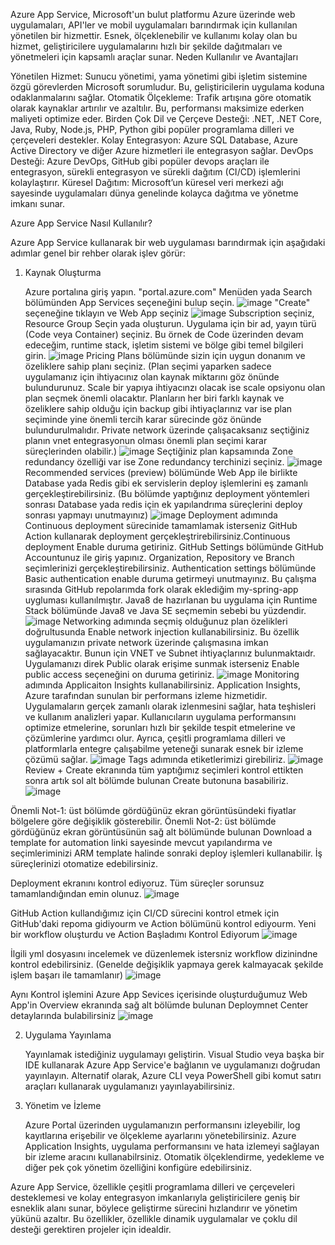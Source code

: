 Azure App Service, Microsoft'un bulut platformu Azure üzerinde web uygulamaları, API'ler ve mobil uygulamaları barındırmak için kullanılan yönetilen bir hizmettir. Esnek, ölçeklenebilir ve kullanımı kolay olan bu hizmet, geliştiricilere uygulamalarını hızlı bir şekilde dağıtmaları ve yönetmeleri için kapsamlı araçlar sunar.
Neden Kullanılır ve Avantajları

  Yönetilen Hizmet: Sunucu yönetimi, yama yönetimi gibi işletim sistemine özgü görevlerden Microsoft sorumludur. Bu, geliştiricilerin uygulama koduna odaklanmalarını sağlar.
  Otomatik Ölçekleme: Trafik artışına göre otomatik olarak kaynaklar artırılır ve azaltılır. Bu, performansı maksimize ederken maliyeti optimize eder.
  Birden Çok Dil ve Çerçeve Desteği: .NET, .NET Core, Java, Ruby, Node.js, PHP, Python gibi popüler programlama dilleri ve çerçeveleri destekler.
  Kolay Entegrasyon: Azure SQL Database, Azure Active Directory ve diğer Azure hizmetleri ile entegrasyon sağlar.
  DevOps Desteği: Azure DevOps, GitHub gibi popüler devops araçları ile entegrasyon, sürekli entegrasyon ve sürekli dağıtım (CI/CD) işlemlerini kolaylaştırır.
  Küresel Dağıtım: Microsoft’un küresel veri merkezi ağı sayesinde uygulamaları dünya genelinde kolayca dağıtma ve yönetme imkanı sunar.

Azure App Service Nasıl Kullanılır?

Azure App Service kullanarak bir web uygulaması barındırmak için aşağıdaki adımlar genel bir rehber olarak işlev görür:
1. Kaynak Oluşturma

   Azure portalına giriş yapın. "portal.azure.com" 
   Menüden yada Search bölümünden App Services seçeneğini bulup seçin.
   ![image](https://github.com/EmreOzanMemis/AzureAppServices/assets/63871298/f05d280e-08b8-4830-864d-8d5b2cd93c2e)
   "Create" seçeneğine tıklayın ve Web App seçiniz
   ![image](https://github.com/EmreOzanMemis/AzureAppServices/assets/63871298/5b618e5c-1e8a-4aec-b123-dd7a7897d045)
   Subscription seçiniz, Resource Group Seçin yada oluşturun. Uygulama için bir ad, yayın türü (Code veya Container) seçiniz. Bu örnek de Code üzerinden devam edeceğim, runtime stack, işletim sistemi ve bölge gibi temel bilgileri girin.
   ![image](https://github.com/EmreOzanMemis/AzureAppServices/assets/63871298/5cc40f68-f9b8-4480-96c6-9443ed3ddac3)
   Pricing Plans bölümünde sizin için uygun donanım ve özeliklere sahip planı seçiniz. (Plan seçimi yaparken sadece uygulamanız için ihtiyacınız olan kaynak miktarını göz önünde bulundurunuz. Scale bir yapıya ihtiyacınzı olacak ise scale opsiyonu olan plan seçmek önemli olacaktır. Planların her biri farklı kaynak ve özeliklere sahip olduğu için backup gibi ihtiyaçlarınız var ise plan seçiminde yine önemli tercih karar sürecinde göz önünde bulundurulmalıdır. Private network üzerinde çalışacaksanız seçtiğiniz planın vnet entegrasyonun olması önemli plan seçimi karar süreçlerinden olabilir.)
   ![image](https://github.com/EmreOzanMemis/AzureAppServices/assets/63871298/921c3d22-6a47-493e-a9da-433844c9d660)
   Seçtiğiniz plan kapsamında Zone redundancy özelliği var ise Zone redundancy terchinizi seçiniz.
   ![image](https://github.com/EmreOzanMemis/AzureAppServices/assets/63871298/fe1dd037-437d-4655-9ce0-d0c98a33446c)
   Recommended services (preview) bölümünde Web App ile birlikte Database yada Redis gibi ek servislerin deploy işlemlerini eş zamanlı gerçekleştirebilirsiniz. (Bu bölümde yaptığınız deployment yöntemleri sonrası Database yada redis için ek yapılandrıma süreçlerini deploy sonrası yapmayı unutmayınız)
   ![image](https://github.com/EmreOzanMemis/AzureAppServices/assets/63871298/16abf975-94ae-4878-8cb3-197aab091ab1)
   Deployment adımında Continuous deployment sürecinide tamamlamak isterseniz GitHub Action kullanarak deployment gerçekleştrirebilirsiniz.Continuous deployment Enable duruma getiriniz. GitHub Settings bölümünde GitHub Accountunuz ile giriş yapınız. Organization, Repository ve Branch seçimlerinizi gerçekleştirebilirsiniz. Authentication settings bölümünde Basic authentication enable duruma getirmeyi unutmayınız.
   Bu çalışma sırasında GitHub repolarımda fork olarak eklediğim my-spring-app uygluması kullanılmıştır. Java8 de hazırlanan bu uygulama için Runtime Stack bölümünde Java8 ve Java SE seçmemin sebebi bu yüzdendir.  
   ![image](https://github.com/EmreOzanMemis/AzureAppServices/assets/63871298/c53d25e0-3344-406f-8f6e-d6b2fcaa6e40)
   Networking adımında seçmiş olduğunuz plan özelikleri doğrultusunda Enable network injection kullanabilirsiniz. Bu özellik uygulamanızın private network üzerinde çalışmasına imkan sağlayacaktır. Bunun için VNET ve Subnet ihtiyaçlarınız bulunmaktaıdr. Uygulamanızı direk Public olarak erişime sunmak isterseniz Enable public access seçeneğini on duruma getiriniz.
   ![image](https://github.com/EmreOzanMemis/AzureAppServices/assets/63871298/df8987de-0284-4506-ae10-cbe2c8fd88d9)
   Monitoring adımında Applicaiton Insights kullanabilirsiniz. Application Insights, Azure tarafından sunulan bir performans izleme hizmetidir. Uygulamaların gerçek zamanlı olarak izlenmesini sağlar, hata teşhisleri ve kullanım analizleri yapar. Kullanıcıların uygulama performansını optimize etmelerine, sorunları hızlı bir şekilde tespit etmelerine ve çözümlerine yardımcı olur. Ayrıca, çeşitli programlama dilleri ve platformlarla entegre çalışabilme yeteneği sunarak esnek bir izleme çözümü sağlar.
   ![image](https://github.com/EmreOzanMemis/AzureAppServices/assets/63871298/289b9f54-65e9-4129-8ce5-d2c94cd04027)
   Tags adımında etiketlerimizi girebiliriz.
   ![image](https://github.com/EmreOzanMemis/AzureAppServices/assets/63871298/316cb5a7-7def-4e42-a8d7-311650fc19f7)
   Review + Create ekranında tüm yaptığımız seçimleri kontrol ettikten sonra artık sol alt bölümde bulunan Create butonuna basabiliriz.
   ![image](https://github.com/EmreOzanMemis/AzureAppServices/assets/63871298/be000e8e-6ea8-434a-9614-9e9cf55bde0f)

Önemli Not-1: üst bölümde gördüğünüz ekran görüntüsündeki fiyatlar bölgelere göre değişiklik gösterebilir.
Önemli Not-2: üst bölümde gördüğünüz ekran görüntüsünün sağ alt bölümünde bulunan Download a template for automation linki sayesinde mevcut yapılandırma ve seçimleriminizi ARM template halinde sonraki deploy işlemleri kullanabilir. İş süreçlerinizi otomatize edebilirsiniz. 

   Deployment ekranını kontrol ediyoruz. Tüm süreçler sorunsuz tamamlandığından emin olunuz.
   ![image](https://github.com/EmreOzanMemis/AzureAppServices/assets/63871298/de622bea-60b5-4d47-9028-31030d3f289e)

   GitHub Action kullandığımız için CI/CD sürecini kontrol etmek için GitHub'daki repoma gidiyourm ve Action bölümünü kontrol ediyourm. Yeni bir workflow oluşturdu ve Action Başladımı Kontrol Ediyorum
   ![image](https://github.com/EmreOzanMemis/AzureAppServices/assets/63871298/8c2a0547-056b-4710-ab54-860a51daae49)

   İlgili yml dosyasını incelemek ve düzenlemek istersniz workflow dizinindne kontrol edebilirsiniz. (Genelde değişiklik yapmaya gerek kalmayacak şekilde işlem başarı ile tamamlanır)
   ![image](https://github.com/user-attachments/assets/69570686-f395-47cc-80b4-86f276a84daa)

   Aynı Kontrol işlemini Azure App Sevices içerisinde oluşturduğumuz Web App'in Overview ekranında sağ alt bölümde bulunan Deploymnet Center detaylarında bulabilirsiniz
   ![image](https://github.com/EmreOzanMemis/AzureAppServices/assets/63871298/bf665759-51a5-4c20-9325-febd4bae8266)

2. Uygulama Yayınlama

   Yayınlamak istediğiniz uygulamayı geliştirin.
   Visual Studio veya başka bir IDE kullanarak Azure App Service'e bağlanın ve uygulamanızı doğrudan yayınlayın.
   Alternatif olarak, Azure CLI veya PowerShell gibi komut satırı araçları kullanarak uygulamanızı yayınlayabilirsiniz.

3. Yönetim ve İzleme

   Azure Portal üzerinden uygulamanızın performansını izleyebilir, log kayıtlarına erişebilir ve ölçekleme ayarlarını yönetebilirsiniz. Azure Application Insights, uygulama performansını ve hata izlemeyi sağlayan bir izleme aracını kullanabilrsiniz. 
   Otomatik ölçeklendirme, yedekleme ve diğer pek çok yönetim özelliğini konfigüre edebilirsiniz. 

Azure App Service, özellikle çeşitli programlama dilleri ve çerçeveleri desteklemesi ve kolay entegrasyon imkanlarıyla geliştiricilere geniş bir esneklik alanı sunar, böylece geliştirme sürecini hızlandırır ve yönetim yükünü azaltır. Bu özellikler, özellikle dinamik uygulamalar ve çoklu dil desteği gerektiren projeler için idealdir.
